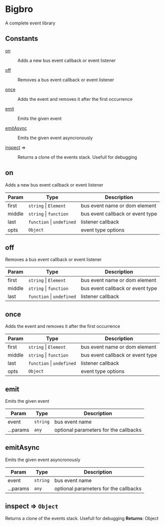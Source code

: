 # Bigbro

A complete event library

## Constants

<dl>
<dt><a href="#on">on</a></dt>
<dd><p>Adds a new bus event callback or event listener</p>
</dd>
<dt><a href="#off">off</a></dt>
<dd><p>Removes a bus event callback or event listener</p>
</dd>
<dt><a href="#once">once</a></dt>
<dd><p>Adds the event and removes it after the first occurrence</p>
</dd>
<dt><a href="#emit">emit</a></dt>
<dd><p>Emits the given event</p>
</dd>
<dt><a href="#emitAsync">emitAsync</a></dt>
<dd><p>Emits the given event asyncronously</p>
</dd>
<dt><a href="#inspect">inspect</a> ⇒</dt>
<dd><p>Returns a clone of the events stack. Usefull for debugging</p>
</dd>
</dl>

<a name="on"></a>

## on

Adds a new bus event callback or event listener

| Param  | Type                                            | Description                      |
| ------ | ----------------------------------------------- | -------------------------------- |
| first  | <code>string</code> \| <code>Element</code>     | bus event name or dom element    |
| middle | <code>string</code> \| <code>function</code>    | bus event callback or event type |
| last   | <code>function</code> \| <code>undefined</code> | listener callback                |
| opts   | <code>Object</code>                             | event type options               |

<a name="off"></a>

## off

Removes a bus event callback or event listener

| Param  | Type                                            | Description                      |
| ------ | ----------------------------------------------- | -------------------------------- |
| first  | <code>string</code> \| <code>Element</code>     | bus event name or dom element    |
| middle | <code>string</code> \| <code>function</code>    | bus event callback or event type |
| last   | <code>function</code> \| <code>undefined</code> | listener callback                |

<a name="once"></a>

## once

Adds the event and removes it after the first occurrence

| Param  | Type                                            | Description                      |
| ------ | ----------------------------------------------- | -------------------------------- |
| first  | <code>string</code> \| <code>Element</code>     | bus event name or dom element    |
| middle | <code>string</code> \| <code>function</code>    | bus event callback or event type |
| last   | <code>function</code> \| <code>undefined</code> | listener callback                |
| opts   | <code>Object</code>                             | event type options               |

<a name="emit"></a>

## emit

Emits the given event

| Param     | Type                | Description                           |
| --------- | ------------------- | ------------------------------------- |
| event     | <code>string</code> | bus event name                        |
| ...params | <code>any</code>    | optional parameters for the callbacks |

<a name="emitAsync"></a>

## emitAsync

Emits the given event asyncronously

| Param     | Type                | Description                           |
| --------- | ------------------- | ------------------------------------- |
| event     | <code>string</code> | bus event name                        |
| ...params | <code>any</code>    | optional parameters for the callbacks |

<a name="inspect"></a>

## inspect ⇒ <code>Object</code>

Returns a clone of the events stack. Usefull for debugging
**Returns**: Object
